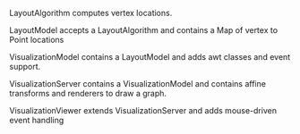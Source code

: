 LayoutAlgorithm computes vertex locations.

LayoutModel accepts a LayoutAlgorithm and contains a Map of vertex to Point locations

VisualizationModel contains a LayoutModel and adds awt classes and event support.

VisualizationServer contains a VisualizationModel and contains affine transforms and
renderers to draw a graph.

VisualizationViewer extends VisualizationServer and adds mouse-driven event handling

